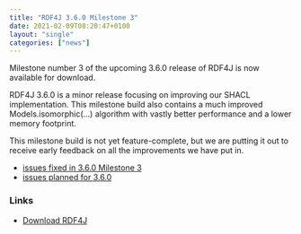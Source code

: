 ```yaml
---
title: "RDF4J 3.6.0 Milestone 3"
date: 2021-02-09T08:20:47+0100
layout: "single"
categories: ["news"]
---
```

Milestone number 3 of the upcoming 3.6.0 release of RDF4J is now available for download.

RDF4J 3.6.0 is a minor release focusing on improving our SHACL implementation. This milestone build also contains a much improved Models.isomorphic(...) algorithm with vastly better performance and a lower memory footprint.

This milestone build is not yet feature-complete, but we are putting it out to receive early feedback on all the improvements we have put in.

<!--more-->

 - [issues fixed in 3.6.0 Milestone 3](https://github.com/eclipse/rdf4j/issues?q=is%3Aissue+label%3AM3+is%3Aclosed+milestone%3A3.6.0)
 - [issues planned for 3.6.0](https://github.com/eclipse/rdf4j/milestone/63)

### Links

- [Download RDF4J](/download/)
